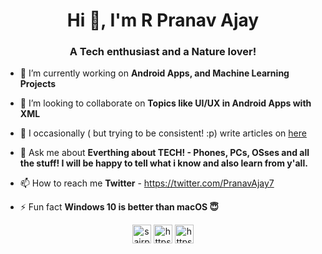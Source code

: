 <h1 align="center">Hi 👋, I'm R Pranav Ajay</h1>
<h3 align="center">A Tech enthusiast and a Nature lover!</h3>


- 🔭 I’m currently working on **Android Apps, and Machine Learning Projects**

- 👯 I’m looking to collaborate on **Topics like UI/UX in Android Apps with XML**

- 📝 I occasionally ( but trying to be consistent! :p) write articles on [here](https://rpatechie.blogspot.com/)

- 💬 Ask me about **Everthing about TECH! - Phones, PCs, OSses and all the stuff! I will be happy to tell what i know and also learn from y'all.**

- 📫 How to reach me **Twitter** - https://twitter.com/PranavAjay7

- ⚡ Fun fact **Windows 10 is better than macOS 😇**

<p align="center">
<a href="https://dev.to/sairpa" target="blank"><img align="center" src="https://cdn.jsdelivr.net/npm/simple-icons@3.0.1/icons/dev-dot-to.svg" alt="sairpa" height="30" width="30" /></a>
<a href="https://twitter.com/https://twitter.com/PranavAjay7" target="blank"><img align="center" src="https://cdn.jsdelivr.net/npm/simple-icons@3.0.1/icons/twitter.svg" alt="https://twitter.com/pranavajay7" height="30" width="30" /></a>
<a href="https://www.linkedin.com/in/pranav-ajay-rajesh-1860451ab?lipi=urn%3Ali%3Apage%3Ad_flagship3_profile_view_base_contact_details%3BWdvOMJFlSh69ui%2BpgCI7TQ%3D%3D" target="blank"><img align="center" src="https://cdn.jsdelivr.net/npm/simple-icons@3.0.1/icons/linkedin.svg" alt="https://www.linkedin.com/in/pranav-ajay-rajesh-1860451ab/detail/contact-info/" height="30" width="30" /></a>
</p>
